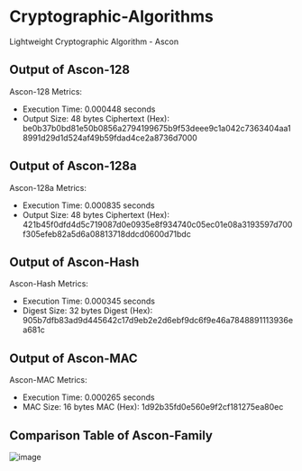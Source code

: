 # Cryptographic-Algorithms
Lightweight Cryptographic Algorithm - Ascon 

## Output of Ascon-128
Ascon-128 Metrics:
- Execution Time: 0.000448 seconds
- Output Size: 48 bytes
Ciphertext (Hex): be0b37b0bd81e50b0856a2794199675b9f53deee9c1a042c7363404aa18991d29d1d524af49b59fdad4ce2a8736d7000

## Output of Ascon-128a
Ascon-128a Metrics:
- Execution Time: 0.000835 seconds
- Output Size: 48 bytes
Ciphertext (Hex): 421b45f0dfd4d5c719087d0e0935e8f934740c05ec01e08a3193597d700f305efeb82a5d6a08813718ddcd0600d71bdc

## Output of Ascon-Hash
Ascon-Hash Metrics:
- Execution Time: 0.000345 seconds
- Digest Size: 32 bytes
Digest (Hex): 905b7dfb83ad9d445642c17d9eb2e2d6ebf9dc6f9e46a7848891113936ea681c

## Output of Ascon-MAC
Ascon-MAC Metrics:
- Execution Time: 0.000265 seconds
- MAC Size: 16 bytes
MAC (Hex): 1d92b35fd0e560e9f2cf181275ea80ec

## Comparison Table of Ascon-Family
![image](https://github.com/user-attachments/assets/dce64a49-d85e-41b9-a744-b02fc0211401)


